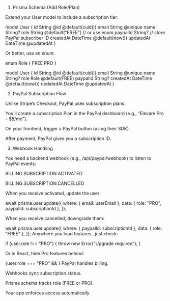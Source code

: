 





1. Prisma Schema (Add Role/Plan)

Extend your User model to include a subscription tier:

model User {
  id          String   @id @default(cuid())
  email       String   @unique
  name        String?
  role        String   @default("FREE") // or use enum
  paypalId    String?  // store PayPal subscriber ID
  createdAt   DateTime @default(now())
  updatedAt   DateTime @updatedAt
}


Or better, use an enum:

enum Role {
  FREE
  PRO
}

model User {
  id          String   @id @default(cuid())
  email       String   @unique
  name        String?
  role        Role     @default(FREE)
  paypalId    String?
  createdAt   DateTime @default(now())
  updatedAt   DateTime @updatedAt
}

2. PayPal Subscription Flow

Unlike Stripe’s Checkout, PayPal uses subscription plans.

You’ll create a subscription Plan in the PayPal dashboard (e.g., “Elevare Pro – $5/mo”).

On your frontend, trigger a PayPal button (using their SDK).

After payment, PayPal gives you a subscription ID.

3. Webhook Handling

You need a backend webhook (e.g., /api/paypal/webhook) to listen to PayPal events:

BILLING.SUBSCRIPTION.ACTIVATED

BILLING.SUBSCRIPTION.CANCELLED

When you receive activated, update the user:

await prisma.user.update({
  where: { email: userEmail },
  data: { role: "PRO", paypalId: subscriptionId },
});


When you receive cancelled, downgrade them:

await prisma.user.update({
  where: { paypalId: subscriptionId },
  data: { role: "FREE" },
});
Anywhere you load features , just check:

if (user.role !== "PRO") {
  throw new Error("Upgrade required");
}


Or in React, hide Pro features behind:

{user.role === "PRO" && <ProFeature />}
PayPal handles billing.

Webhooks sync subscription status.

Prisma schema tracks role (FREE or PRO).

Your app enforces access automatically.